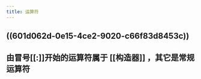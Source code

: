 ```yaml
---
title: 运算符
---
```


## ((601d062d-0e15-4ce2-9020-c66f83d8453c))
## 由冒号[[:]]开始的运算符属于 [[构造器]] ，其它是常规运算符
##
